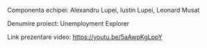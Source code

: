 Componenta echipei: Alexandru Lupei, Iustin Lupei, Leonard Musat

Denumire proiect: Unemployment Explorer

Link prezentare video: https://youtu.be/5aAwpKgLppY
